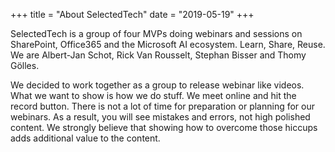 +++ 
title = "About SelectedTech" 
date = "2019-05-19" 
+++

SelectedTech is a group of four MVPs doing webinars and sessions on SharePoint, Office365 and the Microsoft AI ecosystem. Learn, Share, Reuse. We are Albert-Jan Schot, Rick Van Rousselt, Stephan Bisser and Thomy Gölles.

We decided to work together as a group to release webinar like videos. What we want to show is how we do stuff. We meet online and hit the record button. There is not a lot of time for preparation or planning for our webinars. As a result, you will see mistakes and errors, not high polished content. We strongly believe that showing how to overcome those hiccups adds additional value to the content.